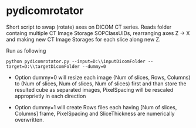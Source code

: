 # pydicomrotator

Short script to swap (rotate) axes on DICOM CT series. Reads folder containg multiple CT Image Storage SOPClassUIDs, rearranging axes Z -> X and making new CT Image Storages for each slice along new Z.


Run as following
```
python pydicomrotator.py --input=D:\\inputDicomFolder --target=D:\\targetDicomFolder --dummy=0
```

* Option dummy=0 will resize each image (Num of slices, Rows, Columns) to (Num of slices, Num of slices, Num of slices) first and than store the resulted cube as separated images, PixelSpacing will be rescaled approprietly in each direction

* Option dummy=1 will create Rows files each having [Num of slices, Columns] frame, PixelSpacing and SliceThickness are numerically overwritten.

